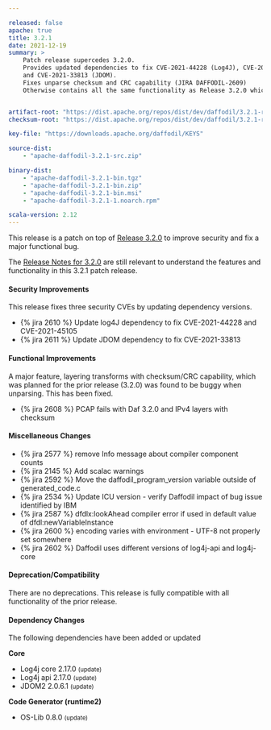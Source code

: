 ```yaml
---

released: false
apache: true
title: 3.2.1
date: 2021-12-19
summary: >
    Patch release supercedes 3.2.0. 
    Provides updated dependencies to fix CVE-2021-44228 (Log4J), CVE-2021-45105 (Log4J),
    and CVE-2021-33813 (JDOM).
    Fixes unparse checksum and CRC capability (JIRA DAFFODIL-2609)
    Otherwise contains all the same functionality as Release 3.2.0 which it replaces.


artifact-root: "https://dist.apache.org/repos/dist/dev/daffodil/3.2.1-rc2/"
checksum-root: "https://dist.apache.org/repos/dist/dev/daffodil/3.2.1-rc2/"

key-file: "https://downloads.apache.org/daffodil/KEYS"

source-dist:
    - "apache-daffodil-3.2.1-src.zip"

binary-dist:
    - "apache-daffodil-3.2.1-bin.tgz"
    - "apache-daffodil-3.2.1-bin.zip"
    - "apache-daffodil-3.2.1-bin.msi"
    - "apache-daffodil-3.2.1-1.noarch.rpm"

scala-version: 2.12
---
```


This release is a patch on top of [Release 3.2.0](../3.2.0) to improve security and fix a major functional bug. 

The [Release Notes for 3.2.0](../3.2.0)
are still relevant to understand the features
and functionality in this 3.2.1 patch release. 

#### Security Improvements

This release fixes three security CVEs by updating dependency versions.

* {% jira 2610 %} Update log4J dependency to fix CVE-2021-44228 and CVE-2021-45105
* {% jira 2611 %} Update JDOM dependency to fix CVE-2021-33813

#### Functional Improvements

A major feature, layering transforms with checksum/CRC capability, which was planned for the prior release (3.2.0) was found to be buggy when unparsing. 
This has been fixed. 

* {% jira 2608 %} PCAP fails with Daf 3.2.0 and IPv4 layers with checksum

#### Miscellaneous Changes

* {% jira 2577 %} remove Info message about compiler component counts
* {% jira 2145 %} Add scalac warnings
* {% jira 2592 %} Move the daffodil_program_version variable outside of generated_code.c
* {% jira 2534 %} Update ICU version - verify Daffodil impact of bug issue identified by IBM
* {% jira 2587 %} dfdlx:lookAhead compiler error if used in default value of dfdl:newVariableInstance
* {% jira 2600 %} encoding varies with environment - UTF-8 not properly set somewhere
* {% jira 2602 %} Daffodil uses different versions of log4j-api and log4j-core

#### Deprecation/Compatibility

There are no deprecations. This release is fully compatible with all functionality of the prior release.

#### Dependency Changes

The following dependencies have been added or updated

**Core**

* Log4j core 2.17.0 <small>(update)</small>
* Log4j api 2.17.0 <small>(update)</small>
* JDOM2 2.0.6.1 <small>(update)</small>

**Code Generator (runtime2)**

* OS-Lib 0.8.0 <small>(update)</small>


